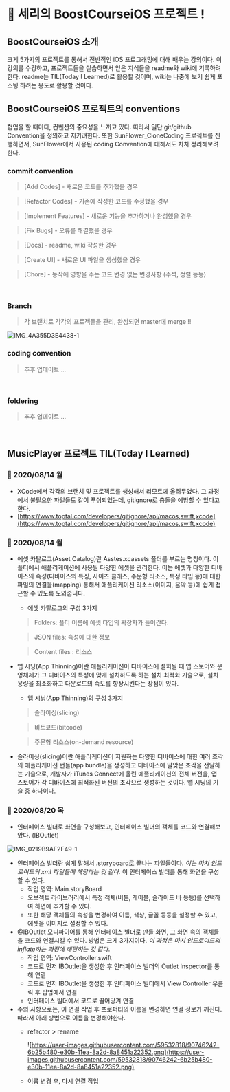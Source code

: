 # 🍏 세리의 BoostCourseiOS 프로젝트 !

## BoostCourseiOS 소개

크게 5가지의 프로젝트를 통해서 전반적인 iOS 프로그래밍에 대해 배우는 강의이다. 이 강의를 수강하고, 프로젝트들을 실습하면서 얻은 지식들을 readme와 wiki에 기록하려한다. readme는 TIL(Today I Learned)로 활용할 것이며, wiki는 나중에 보기 쉽게 포스팅 하려는 용도로 활용할 것이다. 

## BoostCourseiOS 프로젝트의 conventions

협업을 할 때마다, 컨벤션의 중요성을 느끼고 있다. 따라서 일단 git/github Convention을 정의하고 지키려한다. 또한 SunFlower_CloneCoding 프로젝트를 진행하면서, SunFlower에서 사용된 coding Convention에 대해서도 차차 정리해보려한다. 

### commit convention

> [Add Codes] - 새로운 코드를 추가했을 경우

> [Refactor Codes] - 기존에 작성한 코드를 수정했을 경우

> [Implement Features] - 새로운 기능을 추가하거나 완성했을 경우

> [Fix Bugs] - 오류를 해결했을 경우

> [Docs] - readme, wiki 작성한 경우

> [Create UI] - 새로운 UI 파일을 생성했을 경우

> [Chore] - 동작에 영향을 주는 코드 변경 없는 변경사항 (주석, 정렬 등등)

<br/>

### Branch

> 각 브랜치로 각각의 프로젝들을 관리, 완성되면 master에 merge !!

![IMG_4A355D3E4438-1](https://user-images.githubusercontent.com/59532818/90221418-25697780-de45-11ea-94c3-f9053b90b9e0.jpeg)

### coding convention

> 추후 업데이트 ...

<br/>

### foldering

> 추후 업데이트 ...

<br/>

## MusicPlayer 프로젝트 TIL(Today I Learned)

### 🌿 2020/08/14 월

- XCode에서 각각의 브랜치 및 프로젝트를 생성해서 리모트에 올려두었다. 그 과정에서 불필요한 파일들도 같이 푸쉬되었는데, gitignore로 충돌을 예방할 수 있다고 한다.
- [https://www.toptal.com/developers/gitignore/api/macos,swift,xcode](https://www.toptal.com/developers/gitignore/api/macos,swift,xcode)

### 🌿 2020/08/14 월

- 에셋 카탈로그(Asset Catalog)란 Asstes.xcassets 폴더를 부르는 명칭이다. 이 폴더에서 애플리케이션에 사용될 다양한 에셋을 관리한다. 이는 에셋과 다양한 디바이스의 속성(디바이스의 특징, 사이즈 클래스, 주문형 리소스, 특정 타입 등)에 대한 파일의 연결을(mapping) 통해서 애플리케이션 리소스(이미지, 음악 등)에 쉽게 접근할 수 있도록 도와줍니다.
    - 에셋 카탈로그의 구성 3가지

    > Folders: 폴더 이름에 에셋 타입의 확장자가 들어간다.

    > JSON files: 속성에 대한 정보

    > Content files : 리소스

- 앱 시닝(App Thinning)이란 애플리케이션이 디바이스에 설치될 때 앱 스토어와 운영체제가 그 디바이스의 특성에 맞게 설치하도록 하는 설치 최적화 기술으로, 설치용량을 최소화하고 다운로드의 속도를 향상시킨다는 장점이 있다.
    - 앱 시닝(App Thinning)의 구성 3가지

    > 슬라이싱(slicing)

    > 비트코드(bitcode)

    > 주문형 리소스(on-demand resource)

- 슬라이싱(slicing)이란 애플리케이션이 지원하는 다양한 디바이스에 대한 여러 조각의 애플리케이션 번들(app bundle)을 생성하고 디바이스에 알맞은 조각을 전달하는 기술으로, 개발자가 iTunes Connect에 올린 에플리케이션의 전체 버전을, 앱 스토어가 각 디바이스에 최적화된 버전의 조각으로 생성하는 것이다. 앱 시닝의 기술 중 하나이다.

### 🌿 2020/08/20 목

- 인터페이스 빌더로 화면을 구성해보고, 인터페이스 빌더의 객체를 코드와 연결해보았다. (IBOutlet)

![IMG_0219B9AF2F49-1](https://user-images.githubusercontent.com/59532818/90746300-6f51d200-e30b-11ea-8685-299afba09190.jpeg)

- 인터페이스 빌더란 쉽게 말해서 .storyboard로 끝나는 파일들이다. *이는 마치 안드로이드의 xml 파일들에 해당하는 것 같다.* 이 인터페이스 빌더를 통해 화면을 구성할 수 있다.
    - 작업 영역: Main.storyBoard
    - 오브젝트 라이브러리에서 특정 객체(버튼, 레이블, 슬라이드 바 등등)를 선택하여 하면에 추가할 수 있다.
    - 또한 해당 객체들의 속성을 변경하여 이름, 색상, 글꼴 등등을 설정할 수 있고, 에셋을 이미지로 설정할 수 있다.
- @IBOutlet 모디파이어를 통해 인터페이스 빌더로 만들 화면, 그 화면 속의 객체들을 코드와 연결시킬 수 있다. 방법은 크게 3가지이다. *이 과정은 마치 안드로이드의 inflate하는 과정에 해당하는 것 같다*.
    - 작업 영역: ViewController.swift
    - 코드로 먼저 IBOutlet을 생성한 후 인터페이스 빌더의 Outlet Inspector를 통해 연결
    - 코드로 먼저 IBOutlet을 생성한 후 인터페이스 빌더에서 View Controller 우클릭 후 팝업에서 연결
    - 인터페이스 빌더에서 코드로 끌어당겨 연결
- 주의 사항으로는, 이 연결 작업 후 프로퍼티의 이름을 변경하면 연결 정보가 깨진다. 따라서 아래 방법으로 이름을 변경해야한다.
    - refactor > rename

        ![https://user-images.githubusercontent.com/59532818/90746242-6b25b480-e30b-11ea-8a2d-8a8451a22352.png](https://user-images.githubusercontent.com/59532818/90746242-6b25b480-e30b-11ea-8a2d-8a8451a22352.png)

    - 이름 변경 후, 다시 연결 작업
